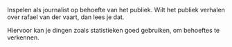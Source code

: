 Inspelen als journalist op behoefte van het publiek.
Wilt het publiek verhalen over rafael van der vaart, dan lees je dat.

Hiervoor kan je dingen zoals statistieken goed gebruiken, om behoeftes te verkennen.


